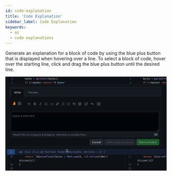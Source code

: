 ```yaml
---
id: code-explanation
title: 'Code Explanation'
sidebar_label: Code Explanation
keywords:
  - ai
  - code explanations
---
```


Generate an explanation for a block of code by using the blue plus button that is displayed when hovering over a line. To select a block of code, hover over the starting line, click and drag the blue plus button until the desired line.

![generate code refactor](../../../static/gif/pr-code-explain.gif)

